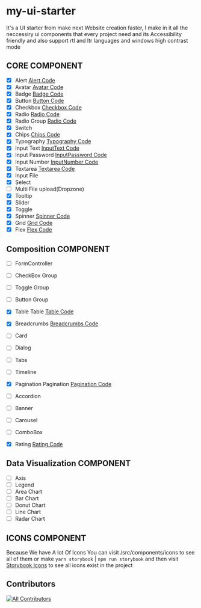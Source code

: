 # my-ui-starter

It's a UI starter from make next Website creation faster, I make in it all the neccessiry ui components that every project need and its Accessibility friendly and also support rtl and ltr languages and windows high contrast mode

## CORE COMPONENT

- [x] Alert [Alert Code](https://github.com/HamzaAmar/ui_lego/tree/main/src/components/core/alert)
- [x] Avatar [Avatar Code](https://github.com/HamzaAmar/ui_lego/tree/main/src/components/core/avatar)
- [x] Badge [Badge Code](https://github.com/HamzaAmar/ui_lego/tree/main/src/components/core/badge)
- [x] Button [Button Code](https://github.com/HamzaAmar/ui_lego/tree/main/src/components/core/button)
- [x] Checkbox [Checkbox Code](https://github.com/HamzaAmar/ui_lego/tree/main/src/components/core/checkbox)
- [x] Radio [Radio Code](https://github.com/HamzaAmar/ui_lego/tree/main/src/components/core/radio)
- [x] Radio Group [Radio Code](https://github.com/HamzaAmar/ui_lego/tree/main/src/components/core/radio)
- [x] Switch
- [x] Chips [Chips Code](https://github.com/HamzaAmar/ui_lego/tree/main/src/components/core/chips)
- [x] Typography [Typography Code](https://github.com/HamzaAmar/ui_lego/tree/main/src/components/core/typography)
- [x] Input Text [InputText Code](https://github.com/HamzaAmar/ui_lego/tree/main/src/components/core/form)
- [x] Input Password [InputPassword Code](https://github.com/HamzaAmar/ui_lego/tree/main/src/components/core/form)
- [x] Input Number [InputNumber Code](https://github.com/HamzaAmar/ui_lego/tree/main/src/components/core/form)
- [x] Textarea [Textarea Code](https://github.com/HamzaAmar/ui_lego/tree/main/src/components/core/form)
- [x] Input File
- [x] Select
- [ ] Multi File upload(Dropzone)
- [x] Tooltip
- [x] Slider
- [x] Toggle
- [x] Spinner [Spinner Code](https://github.com/HamzaAmar/ui_lego/tree/main/src/components/core/spinner)
- [x] Grid [Grid Code](https://github.com/HamzaAmar/ui_lego/tree/main/src/components/core/layout)
- [x] Flex [Flex Code](https://github.com/HamzaAmar/ui_lego/tree/main/src/components/core/layout)

## Composition COMPONENT

- [ ] FormController

- [ ] CheckBox Group
- [ ] Toggle Group
- [ ] Button Group
- [x] Table Table [Table Code](https://github.com/HamzaAmar/ui_lego/tree/main/src/components/composition/table)
- [x] Breadcrumbs [Breadcrumbs Code](https://github.com/HamzaAmar/ui_lego/tree/main/src/components/composition/breadcrumb)
- [ ] Card
- [ ] Dialog
- [ ] Tabs
- [ ] Timeline
- [x] Pagination Pagination [Pagination Code](https://github.com/HamzaAmar/ui_lego/tree/main/src/components/composition/pagination)
- [ ] Accordion
- [ ] Banner
- [ ] Carousel
- [ ] ComboBox
- [x] Rating [Rating Code](https://github.com/HamzaAmar/ui_lego/tree/main/src/components/composition/rating)

## Data Visualization COMPONENT

- [ ] Axis
- [ ] Legend
- [ ] Area Chart
- [ ] Bar Chart
- [ ] Donut Chart
- [ ] Line Chart
- [ ] Radar Chart

## ICONS COMPONENT

Because We have A lot Of Icons You can visit /src/components/icons to see all of them or make `yarn storybook` | `npm run storybook` and then visit [Storybook Icons](https://localhost:6006) to see all icons exist in the project

## Contributors

<!-- ALL-CONTRIBUTORS-LIST:START - Do not remove or modify this section -->
<!-- prettier-ignore-start -->
<!-- markdownlint-disable -->
<!-- ALL-CONTRIBUTORS-BADGE:START - Do not remove or modify this section -->
[![All Contributors](https://img.shields.io/badge/all_contributors-13-orange.svg?style=flat-square)](#contributors)
<!-- ALL-CONTRIBUTORS-BADGE:END -->
<!-- markdownlint-restore -->
<!-- prettier-ignore-end -->

<!-- ALL-CONTRIBUTORS-LIST:END -->

